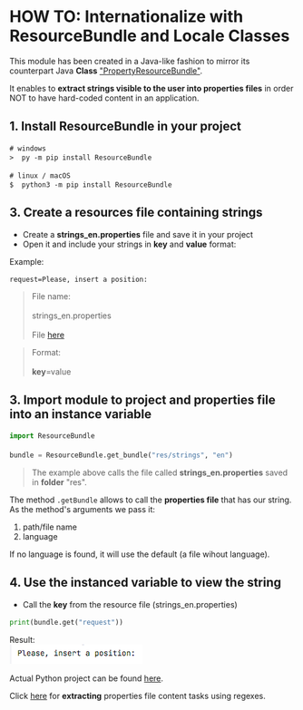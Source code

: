 # HOW TO: Internationalize with ResourceBundle and Locale Classes

This module has been created in a Java-like fashion to mirror its counterpart Java **Class** ["PropertyResourceBundle"](https://docs.oracle.com/en/java/javase/20/docs/api/java.base/java/util/PropertyResourceBundle.html).

It enables to **extract strings visible to the user into properties files** in order NOT to have hard-coded content in an application.

## 1. Install ResourceBundle in your project
```
# windows
>  py -m pip install ResourceBundle

# linux / macOS
$  python3 -m pip install ResourceBundle
```

## 3. Create a resources file containing **strings**
- Create a **strings_en.properties** file and save it in your project
- Open it and include your strings in **key** and **value** format:

Example:
``` Properties
request=Please, insert a position: 
```
> File name: <br><br>
	strings_en.properties <br><br>
File [here](https://github.com/agomezmartin/internationalization/blob/main/assets/python/resourceBundle/DB_Param_i18n/res/strings_en.properties)

> Format: <br><br>
	**key**=value

## 3. Import module to project and properties file into an instance variable

``` Python
import ResourceBundle

bundle = ResourceBundle.get_bundle("res/strings", "en")
```

> The example above calls the file called **strings_en.properties** saved in **folder** "res".

The method `.getBundle` allows to call the **properties file** that has our string.
As the method's arguments we pass it:

1. path/file name
2. language

If no language is found, it will use the default (a file wihout language).

## 4. Use the instanced variable to view the string

- Call the **key** from the resource file (strings_en.properties)
``` Python
print(bundle.get("request"))
```
Result:
<br>
<img src="/assets/images/string_example.png">

Actual Python project can be found [here](https://github.com/agomezmartin/internationalization/tree/main/assets/python/resourceBundle/DB_Param_i18n).

Click [here](https://github.com/agomezmartin/internationalization/blob/main/assets/text_extraction/README.md) for **extracting** properties file content tasks using regexes. 